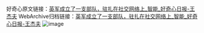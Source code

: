 好奇心原文链接：[英军成立了一支部队，驻扎在社交网络上_智能_好奇心日报-王杰夫](https://www.qdaily.com/articles/5843.html)
WebArchive归档链接：[英军成立了一支部队，驻扎在社交网络上_智能_好奇心日报-王杰夫](http://web.archive.org/web/20190623165548/https://www.qdaily.com/articles/5843.html)
![image](http://ww3.sinaimg.cn/large/007d5XDply1g3whc995a2j30u0347hdt)
